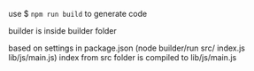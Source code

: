 use $ `npm run build` to generate code



builder is inside builder folder

based on settings in package.json (node builder/run src/ index.js lib/js/main.js) index from src folder is compiled to lib/js/main.js